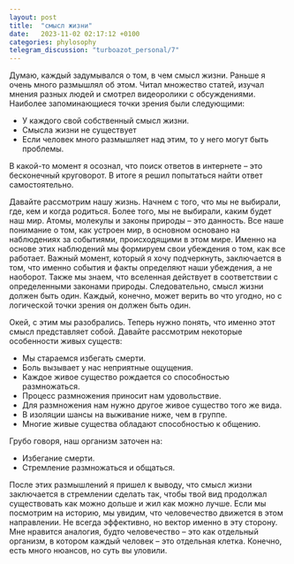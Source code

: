 ```yaml
---
layout: post
title:  "смысл жизни"
date:   2023-11-02 02:17:12 +0100
categories: phylosophy
telegram_discussion: "turboazot_personal/7"
---
```

Думаю, каждый задумывался о том, в чем смысл жизни. Раньше я очень много размышлял об этом. Читал множество статей, изучал мнения разных людей и смотрел видеоролики с обсуждениями. Наиболее запоминающиеся точки зрения были следующими:

- У каждого свой собственный смысл жизни.
- Смысла жизни не существует
- Если человек много размышляет над этим, то у него могут быть проблемы.

В какой-то момент я осознал, что поиск ответов в интернете – это бесконечный круговорот. В итоге я решил попытаться найти ответ самостоятельно.

Давайте рассмотрим нашу жизнь. Начнем с того, что мы не выбирали, где, кем и когда родиться. Более того, мы не выбирали, каким будет наш мир. Атомы, молекулы и законы природы – это данность. Все наше понимание о том, как устроен мир, в основном основано на наблюдениях за событиями, происходящими в этом мире. Именно на основе этих наблюдений мы формируем свои убеждения о том, как все работает. Важный момент, который я хочу подчеркнуть, заключается в том, что именно события и факты определяют наши убеждения, а не наоборот. Также мы знаем, что вселенная действует в соответствии с определенными законами природы. Следовательно, смысл жизни должен быть один. Каждый, конечно, может верить во что угодно, но с логической точки зрения он должен быть один.

Окей, с этим мы разобрались. Теперь нужно понять, что именно этот смысл представляет собой. Давайте рассмотрим некоторые особенности живых существ:

- Мы стараемся избегать смерти.
- Боль вызывает у нас неприятные ощущения.
- Каждое живое существо рождается со способностью размножаться.
- Процесс размножения приносит нам удовольствие.
- Для размножения нам нужно другое живое существо того же вида.
- В изоляции шансы на выживание ниже, чем в группе.
- Многие живые существа обладают способностью к общению.

Грубо говоря, наш организм заточен на:
- Избегание смерти.
- Стремление размножаться и общаться.

После этих размышлений я пришел к выводу, что смысл жизни заключается в стремлении сделать так, чтобы твой вид продолжал существовать как можно дольше и жил как можно лучше. Если мы посмотрим на историю, мы увидим, что человечество движется в этом направлении. Не всегда эффективно, но вектор именно в эту сторону. Мне нравится аналогия, будто человечество – это как отдельный организм, в котором каждый человек – это отдельная клетка. Конечно, есть много нюансов, но суть вы уловили.